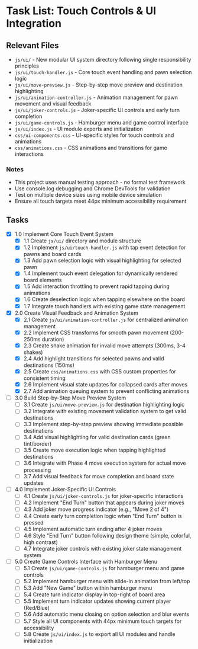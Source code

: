 # Task List: Touch Controls & UI Integration

## Relevant Files

- `js/ui/` - New modular UI system directory following single responsibility principles
- `js/ui/touch-handler.js` - Core touch event handling and pawn selection logic
- `js/ui/move-preview.js` - Step-by-step move preview and destination highlighting
- `js/ui/animation-controller.js` - Animation management for pawn movement and visual feedback
- `js/ui/joker-controls.js` - Joker-specific UI controls and early turn completion
- `js/ui/game-controls.js` - Hamburger menu and game control interface
- `js/ui/index.js` - UI module exports and initialization
- `css/ui-components.css` - UI-specific styles for touch controls and animations
- `css/animations.css` - CSS animations and transitions for game interactions

### Notes

- This project uses manual testing approach - no formal test framework
- Use console.log debugging and Chrome DevTools for validation
- Test on multiple device sizes using mobile device simulation
- Ensure all touch targets meet 44px minimum accessibility requirement

## Tasks

- [x] 1.0 Implement Core Touch Event System
  - [x] 1.1 Create `js/ui/` directory and module structure
  - [x] 1.2 Implement `js/ui/touch-handler.js` with tap event detection for pawns and board cards
  - [x] 1.3 Add pawn selection logic with visual highlighting for selected pawn
  - [x] 1.4 Implement touch event delegation for dynamically rendered board elements
  - [x] 1.5 Add interaction throttling to prevent rapid tapping during animations
  - [x] 1.6 Create deselection logic when tapping elsewhere on the board
  - [x] 1.7 Integrate touch handlers with existing game state management

- [x] 2.0 Create Visual Feedback and Animation System
  - [x] 2.1 Create `js/ui/animation-controller.js` for centralized animation management
  - [x] 2.2 Implement CSS transforms for smooth pawn movement (200-250ms duration)
  - [x] 2.3 Create shake animation for invalid move attempts (300ms, 3-4 shakes)
  - [x] 2.4 Add highlight transitions for selected pawns and valid destinations (150ms)
  - [x] 2.5 Create `css/animations.css` with CSS custom properties for consistent timing
  - [x] 2.6 Implement visual state updates for collapsed cards after moves
  - [x] 2.7 Add animation queuing system to prevent conflicting animations

- [ ] 3.0 Build Step-by-Step Move Preview System
  - [ ] 3.1 Create `js/ui/move-preview.js` for destination highlighting logic
  - [ ] 3.2 Integrate with existing movement validation system to get valid destinations
  - [ ] 3.3 Implement step-by-step preview showing immediate possible destinations
  - [ ] 3.4 Add visual highlighting for valid destination cards (green tint/border)
  - [ ] 3.5 Create move execution logic when tapping highlighted destinations
  - [ ] 3.6 Integrate with Phase 4 move execution system for actual move processing
  - [ ] 3.7 Add visual feedback for move completion and board state updates

- [ ] 4.0 Implement Joker-Specific UI Controls
  - [ ] 4.1 Create `js/ui/joker-controls.js` for joker-specific interactions
  - [ ] 4.2 Implement "End Turn" button that appears during joker moves
  - [ ] 4.3 Add joker move progress indicator (e.g., "Move 2 of 4")
  - [ ] 4.4 Create early turn completion logic when "End Turn" button is pressed
  - [ ] 4.5 Implement automatic turn ending after 4 joker moves
  - [ ] 4.6 Style "End Turn" button following design theme (simple, colorful, high contrast)
  - [ ] 4.7 Integrate joker controls with existing joker state management system

- [ ] 5.0 Create Game Controls Interface with Hamburger Menu
  - [ ] 5.1 Create `js/ui/game-controls.js` for hamburger menu and game controls
  - [ ] 5.2 Implement hamburger menu with slide-in animation from left/top
  - [ ] 5.3 Add "New Game" button within hamburger menu
  - [ ] 5.4 Create turn indicator display in top-right of board area
  - [ ] 5.5 Implement turn indicator updates showing current player (Red/Blue)
  - [ ] 5.6 Add automatic menu closing on option selection and blur events
  - [ ] 5.7 Style all UI components with 44px minimum touch targets for accessibility
  - [ ] 5.8 Create `js/ui/index.js` to export all UI modules and handle initialization